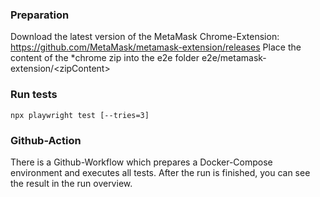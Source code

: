 ### Preparation
Download the latest version of the MetaMask Chrome-Extension: https://github.com/MetaMask/metamask-extension/releases
Place the content of the *chrome zip into the e2e folder e2e/metamask-extension/\<zipContent\>

### Run tests
``npx playwright test [--tries=3]``

### Github-Action
There is a Github-Workflow which prepares a Docker-Compose environment and executes all tests. After the run is finished, you can see the result in the run overview.
